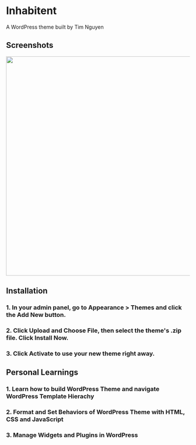 # Inhabitent

A WordPress theme built by Tim Nguyen

## Screenshots

<img src="screenshots/inhabitent-front.png" width="1200" height="600">

## Installation 
	
### 1. In your admin panel, go to Appearance > Themes and click the Add New button.
### 2. Click Upload and Choose File, then select the theme's .zip file. Click Install Now.
### 3. Click Activate to use your new theme right away.

## Personal Learnings 

### 1. Learn how to build WordPress Theme and navigate WordPress Template Hierachy
### 2. Format and Set Behaviors of WordPress Theme with HTML, CSS and JavaScript
### 3. Manage Widgets and Plugins in WordPress
